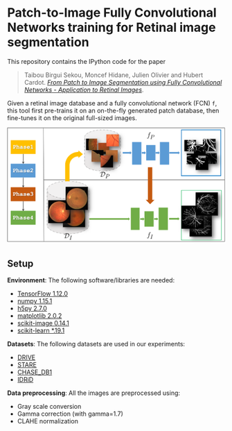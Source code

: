 # Patch-to-Image Fully Convolutional Networks training for Retinal image segmentation


This repository contains the IPython code for the paper
> Taibou Birgui Sekou, Moncef Hidane, Julien Olivier and Hubert Cardot. [*From Patch to Image Segmentation using Fully Convolutional Networks - Application to Retinal Images*](https://arxiv.org/abs/1904.03892).

Given a retinal image database and a fully convolutional network (FCN) `f`, this tool first pre-trains it on an on-the-fly generated 
patch database, then fine-tunes it on the original full-sized images.

![Framework](images/framework.png)


## Setup

**Environment**: The following software/libraries are needed:
- [TensorFlow 1.12.0](https://tensorflow.org)
- [numpy 1.15.1](https://docs.scipy.org/doc/numpy/user/quickstart.html)  
- [h5py 2.7.0](http://docs.h5py.org/en/stable/build.html#install)
- [matplotlib 2.0.2](https://matplotlib.org/users/installing.html)
- [scikit-image 0.14.1](https://scikit-image.org)
- [scikit-learn *.19.1](https://scikit-learn.org)
 
**Datasets**: The following datasets are used in our experiments:
- [DRIVE](http://www.isi.uu.nl/Research/Databases/DRIVE/)
- [STARE](http://www.ces.clemson.edu/~ahoover/stare/)
- [CHASE_DB1](https://blogs.kingston.ac.uk/retinal/chasedb1/)
- [IDRiD](https://idrid.grand-challenge.org/)

**Data preprocessing**: All the images are preprocessed using:
- Gray scale conversion
- Gamma correction (with gamma=1.7)
- CLAHE normalization 
